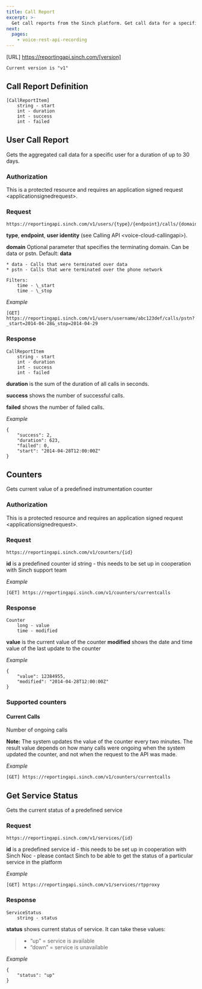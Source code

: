 ```yaml
---
title: Call Report
excerpt: >-
  Get call reports from the Sinch platform. Get call data for a specific user in the last 30 days, number of calls and more... Get more information about the API here.
next:
  pages:
    - voice-rest-api-recording
---
```


[URL]
https://reportingapi.sinch.com/[version]

    Current version is "v1"

## Call Report Definition

    [CallReportItem]
        string - start
        int - duration
        int - success
        int - failed

## User Call Report

Gets the aggregated call data for a specific user for a duration of up to 30 days.

### Authorization

This is a protected resource and requires an application signed request \<applicationsignedrequest\>.

### Request

    https://reportingapi.sinch.com/v1/users/{type}/{endpoint}/calls/{domain}

**type**, **endpoint**, **user identity** (see Calling API \<voice-cloud-callingapi\>).

**domain** Optional parameter that specifies the terminating domain. Can be data or pstn. Default: **data**

    * data - Calls that were terminated over data
    * pstn - Calls that were terminated over the phone network

    Filters:
        time - \_start
        time - \_stop

_Example_

    [GET] https://reportingapi.sinch.com/v1/users/username/abc123def/calls/pstn?_start=2014-04-28&_stop=2014-04-29

### Response

    CallReportItem
        string - start
        int - duration
        int - success
        int - failed

**duration** is the sum of the duration of all calls in seconds.

**success** shows the number of successful calls.

**failed** shows the number of failed calls.

_Example_

    {
        "success": 2,
        "duration": 623,
        "failed": 0,
        "start": "2014-04-28T12:00:00Z"
    }

## Counters

Gets current value of a predefined instrumentation counter

### Authorization

This is a protected resource and requires an application signed request \<applicationsignedrequest\>.

### Request

    https://reportingapi.sinch.com/v1/counters/{id}

**id** is a predefined counter id string - this needs to be set up in cooperation with Sinch support team

_Example_

    [GET] https://reportingapi.sinch.com/v1/counters/currentcalls

### Response

    Counter
        long - value
        time - modified

**value** is the current value of the counter **modified** shows the date and time value of the last update to the counter

_Example_

    {
        "value": 12384955,
        "modified": "2014-04-28T12:00:00Z"
    }

### Supported counters

#### Current Calls

Number of ongoing calls

**Note:** The system updates the value of the counter every two minutes. The result value depends on how many calls were ongoing when the system updated the counter, and not when the request to the API was made.

_Example_

    [GET] https://reportingapi.sinch.com/v1/counters/currentcalls

## Get Service Status

Gets the current status of a predefined service

### Request

    https://reportingapi.sinch.com/v1/services/{id}

**id** is a predefined service id - this needs to be set up in cooperation with Sinch Noc - please contact Sinch to be able to get the status of a particular service in the platform

_Example_

    [GET] https://reportingapi.sinch.com/v1/services/rtpproxy

### Response

    ServiceStatus
        string - status

**status** shows current status of service. It can take these values:

> - “up” = service is available
> - “down” = service is unavailable

_Example_

    {
        "status": "up"
    }
